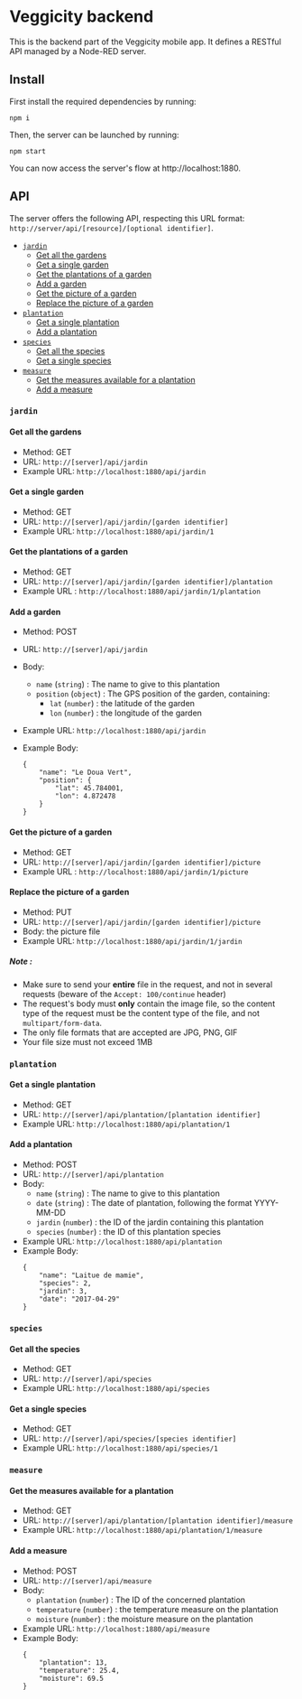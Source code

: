 # Veggicity backend

This is the backend part of the Veggicity mobile app. It defines a RESTful API managed by a Node-RED server.

## Install

First install the required dependencies by running:

    npm i

Then, the server can be launched by running:

    npm start

You can now access the server's flow at http://localhost:1880.

## API

The server offers the following API, respecting this URL format: `http://server/api/[resource]/[optional identifier]`.

- [`jardin`](#jardin)
    * [Get all the gardens](#get-all-the-gardens)
    * [Get a single garden](#get-a-single-garden)
    * [Get the plantations of a garden](#get-the-plantations-of-a-garden)
    * [Add a garden](#add-a-garden)
    * [Get the picture of a garden](#get-the-picture-of-a-garden)
    * [Replace the picture of a garden](#replace-the-picture-of-a-garden)
- [`plantation`](#plantation)
    * [Get a single plantation](#get-a-single-plantation)
    * [Add a plantation](#add-a-plantation)
- [`species`](#species)
    * [Get all the species](#get-all-the-species)
    * [Get a single species](#get-a-single-species)
- [`measure`](#measure)
    * [Get the measures available for a plantation](#get-the-measures-available-for-a-plantation)
    * [Add a measure](#add-a-measure)

### `jardin`

#### Get all the gardens

- Method: GET
- URL: `http://[server]/api/jardin`
- Example URL: `http://localhost:1880/api/jardin`

#### Get a single garden

- Method: GET
- URL: `http://[server]/api/jardin/[garden identifier]`
- Example URL: `http://localhost:1880/api/jardin/1`

#### Get the plantations of a garden

- Method: GET
- URL: `http://[server]/api/jardin/[garden identifier]/plantation`
- Example URL : `http://localhost:1880/api/jardin/1/plantation`

#### Add a garden

- Method: POST
- URL: `http://[server]/api/jardin`
- Body:
    - `name` (`string`) : The name to give to this plantation
    - `position` (`object`) : The GPS position of the garden, containing:
        - `lat` (`number`) : the latitude of the garden
        - `lon` (`number`) : the longitude of the garden
        
- Example URL: `http://localhost:1880/api/jardin`
- Example Body:
    ```
    {
        "name": "Le Doua Vert",
        "position": {
            "lat": 45.784001,
            "lon": 4.872478
        }
    }
    ```

#### Get the picture of a garden

- Method: GET
- URL: `http://[server]/api/jardin/[garden identifier]/picture`
- Example URL : `http://localhost:1880/api/jardin/1/picture`

#### Replace the picture of a garden

- Method: PUT
- URL: `http://[server]/api/jardin/[garden identifier]/picture`
- Body: the picture file
- Example URL: `http://localhost:1880/api/jardin/1/jardin`

##### Note :
- Make sure to send your **entire** file in the request, and not in several requests (beware of the `Accept: 100/continue` header)
- The request's body must **only** contain the image file, so the content type of the request must be the content type of the file, and not `multipart/form-data`.
- The only file formats that are accepted are JPG, PNG, GIF
- Your file size must not exceed 1MB

### `plantation`

#### Get a single plantation

- Method: GET
- URL: `http://[server]/api/plantation/[plantation identifier]`
- Example URL: `http://localhost:1880/api/plantation/1`

#### Add a plantation

- Method: POST
- URL: `http://[server]/api/plantation`
- Body:
    - `name` (`string`) : The name to give to this plantation
    - `date` (`string`) : The date of plantation, following the format YYYY-MM-DD
    - `jardin` (`number`) : the ID of the jardin containing this plantation
    - `species` (`number`) : the ID of this plantation species
- Example URL: `http://localhost:1880/api/plantation`
- Example Body:
    ```
    {
        "name": "Laitue de mamie",
        "species": 2,
        "jardin": 3,
        "date": "2017-04-29"
    }
    ```

### `species`

#### Get all the species

- Method: GET
- URL: `http://[server]/api/species`
- Example URL: `http://localhost:1880/api/species`

#### Get a single species

- Method: GET
- URL: `http://[server]/api/species/[species identifier]`
- Example URL: `http://localhost:1880/api/species/1`

### `measure`

#### Get the measures available for a plantation

- Method: GET
- URL: `http://[server]/api/plantation/[plantation identifier]/measure`
- Example URL: `http://localhost:1880/api/plantation/1/measure`

#### Add a measure

- Method: POST
- URL: `http://[server]/api/measure`
- Body:
    - `plantation` (`number`) : The ID of the concerned plantation
    - `temperature` (`number`) : the temperature measure on the plantation
    - `moisture` (`number`) : the moisture measure on the plantation
- Example URL: `http://localhost:1880/api/measure`
- Example Body:
    ```
    {
        "plantation": 13,
        "temperature": 25.4,
        "moisture": 69.5
    }
    ```
